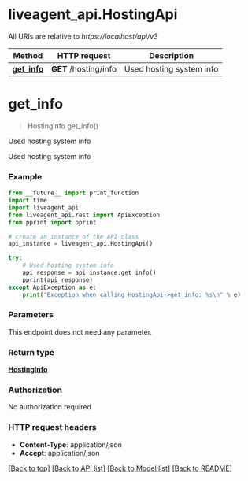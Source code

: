 # liveagent_api.HostingApi

All URIs are relative to *https://localhost/api/v3*

Method | HTTP request | Description
------------- | ------------- | -------------
[**get_info**](HostingApi.md#get_info) | **GET** /hosting/info | Used hosting system info


# **get_info**
> HostingInfo get_info()

Used hosting system info

Used hosting system info

### Example
```python
from __future__ import print_function
import time
import liveagent_api
from liveagent_api.rest import ApiException
from pprint import pprint

# create an instance of the API class
api_instance = liveagent_api.HostingApi()

try:
    # Used hosting system info
    api_response = api_instance.get_info()
    pprint(api_response)
except ApiException as e:
    print("Exception when calling HostingApi->get_info: %s\n" % e)
```

### Parameters
This endpoint does not need any parameter.

### Return type

[**HostingInfo**](HostingInfo.md)

### Authorization

No authorization required

### HTTP request headers

 - **Content-Type**: application/json
 - **Accept**: application/json

[[Back to top]](#) [[Back to API list]](../README.md#documentation-for-api-endpoints) [[Back to Model list]](../README.md#documentation-for-models) [[Back to README]](../README.md)

